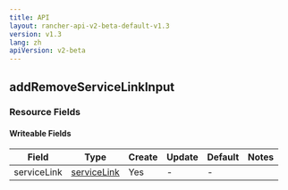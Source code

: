 ```yaml
---
title: API
layout: rancher-api-v2-beta-default-v1.3
version: v1.3
lang: zh
apiVersion: v2-beta
---
```


## addRemoveServiceLinkInput



### Resource Fields

#### Writeable Fields

Field | Type | Create | Update | Default | Notes
---|---|---|---|---|---
serviceLink | [serviceLink]({{site.baseurl}}/rancher/{{page.version}}/{{page.lang}}/api/{{page.apiVersion}}/api-resources/serviceLink/) | Yes | - | - | 



<br>

